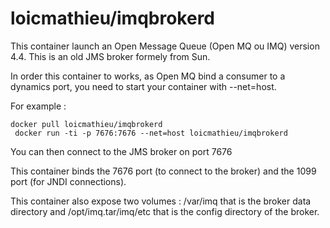 # loicmathieu/imqbrokerd
This container launch an Open Message Queue (Open MQ ou IMQ) version 4.4. This is an old JMS broker formely from Sun.

In order this container to works, as Open MQ bind a consumer to a dynamics port, you need to start your container with --net=host.

For example :
```
docker pull loicmathieu/imqbrokerd
 docker run -ti -p 7676:7676 --net=host loicmathieu/imqbrokerd
```
You can then connect to the JMS broker on port 7676

This container binds the 7676 port (to connect to the broker) and the 1099 port (for JNDI connections).

This container also expose two volumes : /var/imq that is the broker data directory and /opt/imq.tar/imq/etc that is the config directory of the broker.
